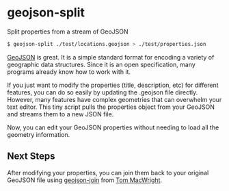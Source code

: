 # geojson-split

Split properties from a stream of GeoJSON

```sh
$ geojson-split ./test/locations.geojson > ./test/properties.json
```

[GeoJSON](http://geojson.org/) is great.  It is a simple standard format for
encoding a variety of geographic data structures.  Since it is an open specification,
many programs already know how to work with it.  

If you just want to modify the properties (title, description, etc) for different
features, you can do so easily by updating the .geojson file directly.  However,
many features have complex geometries that can overwhelm your text editor.  This
tiny script pulls the properties object from your GeoJSON and streams them to
a new JSON file.

Now, you can edit your GeoJSON properties without needing to load all the geometry
information.

## Next Steps

After modifying your properties, you can join them back to your original GeoJSON
file using [geojson-join](https://www.npmjs.com/package/geojson-join) from [Tom MacWright](https://github.com/tmcw).
